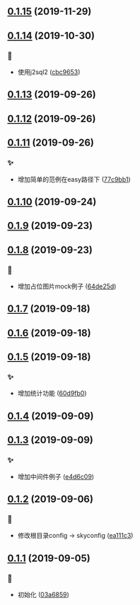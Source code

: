 ## [0.1.15](https://github.com/kongnet/skybase-template/compare/v0.1.14...v0.1.15) (2019-11-29)




## [0.1.14](https://github.com/kongnet/skybase-template/compare/v0.1.13...v0.1.14) (2019-10-30)


### :art:

* 使用j2sql2 ([cbc9653](https://github.com/kongnet/skybase-template/commit/cbc9653c07b91e4cc0d750c9c6ce9f685ac462f5))



## [0.1.13](https://github.com/kongnet/skybase-template/compare/v0.1.12...v0.1.13) (2019-09-26)




## [0.1.12](https://github.com/kongnet/skybase-template/compare/v0.1.11...v0.1.12) (2019-09-26)




## [0.1.11](https://github.com/kongnet/skybase-template/compare/v0.1.10...v0.1.11) (2019-09-26)


### :sparkles:

* 增加简单的范例在easy路径下 ([77c9bb1](https://github.com/kongnet/skybase-template/commit/77c9bb14ba0cadb1b3f5302d72b2adb066f5c20c))



## [0.1.10](https://github.com/kongnet/skybase-template/compare/v0.1.9...v0.1.10) (2019-09-24)




## [0.1.9](https://github.com/kongnet/skybase-template/compare/v0.1.8...v0.1.9) (2019-09-23)




## [0.1.8](https://github.com/kongnet/skybase-template/compare/v0.1.7...v0.1.8) (2019-09-23)


### :art:

* 增加占位图片mock例子 ([64de25d](https://github.com/kongnet/skybase-template/commit/64de25d41087b2885c7d693167158f0cbb9bdb8d))



## [0.1.7](https://github.com/kongnet/skybase-template/compare/v0.1.6...v0.1.7) (2019-09-18)




## [0.1.6](https://github.com/kongnet/skybase-template/compare/v0.1.5...v0.1.6) (2019-09-18)




## [0.1.5](https://github.com/kongnet/skybase-template/compare/v0.1.4...v0.1.5) (2019-09-18)


### :sparkles:

* 增加统计功能 ([60d9fb0](https://github.com/kongnet/skybase-template/commit/60d9fb0c559c3ccc9da91e3081bd3c0f68ea69e4))



## [0.1.4](https://github.com/kongnet/skybase-template/compare/v0.1.3...v0.1.4) (2019-09-09)




## [0.1.3](https://github.com/kongnet/skybase-template/compare/v0.1.2...v0.1.3) (2019-09-09)


### :sparkles:

* 增加中间件例子 ([e4d6c09](https://github.com/kongnet/skybase-template/commit/e4d6c098fed68580066432421d40710a8239a4a4))



## [0.1.2](https://github.com/kongnet/skybase-template/compare/v0.1.1...v0.1.2) (2019-09-06)


### :art:

* 修改根目录config -> skyconfig ([ea111c3](https://github.com/kongnet/skybase-template/commit/ea111c30e35b1f0e705f6ae5e5242ee6c9701728))



## [0.1.1](https://github.com/kongnet/skybase-template/compare/03a68593abd1153e6bb8f48a18afeddd7f63572a...v0.1.1) (2019-09-05)


### :art:

* 初始化 ([03a6859](https://github.com/kongnet/skybase-template/commit/03a68593abd1153e6bb8f48a18afeddd7f63572a))



